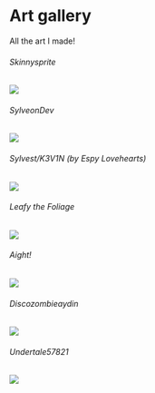 # Art gallery
All the art I made!

###### Skinnysprite
![](https://github.com/Sylveondev/Sylveondev.github.io/raw/master/images/fanart/skinnysprite.png)

###### SylveonDev
![](https://github.com/Sylveondev/Sylveondev.github.io/raw/master/images/fanart/sylveondev.png)

###### Sylvest/K3V1N (by Espy Lovehearts)
![](https://github.com/Sylveondev/Sylveondev.github.io/raw/master/images/fanart/sylvest.png)

###### Leafy the Foliage
![](https://github.com/Sylveondev/Sylveondev.github.io/raw/master/images/fanart/foliage.png)

###### Aight!
![](https://github.com/Sylveondev/Sylveondev.github.io/raw/master/images/fanart/aight.png)

###### Discozombieaydin
![](https://github.com/Sylveondev/Sylveondev.github.io/raw/master/images/fanart/disco.png)

###### Undertale57821
![](https://github.com/Sylveondev/Sylveondev.github.io/raw/master/images/fanart/undertale.png)
